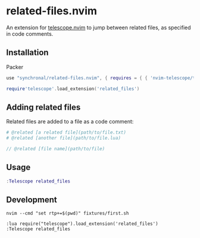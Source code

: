 # related-files.nvim

An extension for [telescope.nvim](https://github.com/nvim-telescope/telescope.nvim)
to jump between related files, as specified in code comments.

## Installation

Packer

```lua
use "synchronal/related-files.nvim", { requires = { { 'nvim-telescope/telescope.nvim' } } }
```

```lua
require'telescope'.load_extension('related_files')
```

## Adding related files

Related files are added to a file as a code comment:

```bash
# @related [a related file](path/to/file.txt)
# @related [another file](path/to/file.lua)
```

```typescript
// @related [file name](path/to/file)
```

## Usage

```lua
:Telescope related_files
```

## Development

```shell
nvim --cmd "set rtp+=$(pwd)" fixtures/first.sh
```

```vim
:lua require("telescope").load_extension('related_files')
:Telescope related_files
```
